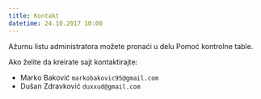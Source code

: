 ```yaml
---
title: Kontakt
datetime: 24.10.2017 10:00
---
```

Ažurnu listu administratora možete pronaći u delu Pomoć kontrolne table.

Ako želite da kreirate sajt kontaktirajtе:
- Marko Baković `markobakovic95@gmail.com`
- Dušan Zdravković `duxxud@gmail.com`
